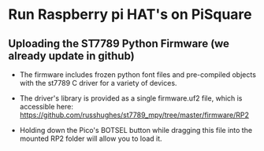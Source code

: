 # Run Raspberry pi HAT's on PiSquare 

## Uploading the ST7789 Python Firmware (we already update in github)
 * The firmware includes frozen python font files and pre-compiled objects with the st7789 C driver for a variety of devices.
 * The driver's library is provided as a single firmware.uf2 file, which is accessible here:
    https://github.com/russhughes/st7789_mpy/tree/master/firmware/RP2
    
 * Holding down the Pico's BOTSEL button while dragging this file into the mounted RP2 folder will allow you to load it.

